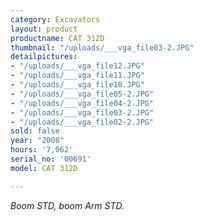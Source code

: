 ```yaml
---
category: Excavators
layout: product
productname: CAT 312D
thumbnail: "/uploads/___vga_file03-2.JPG"
detailpictures:
- "/uploads/___vga_file12.JPG"
- "/uploads/___vga_file11.JPG"
- "/uploads/___vga_file10.JPG"
- "/uploads/___vga_file05-2.JPG"
- "/uploads/___vga_file04-2.JPG"
- "/uploads/___vga_file03-2.JPG"
- "/uploads/___vga_file02-2.JPG"
sold: false
year: "2008"
hours: '7,062'
serial_no: '00691'
model: CAT 312D

---
```

_Boom STD,  boom Arm STD._ 